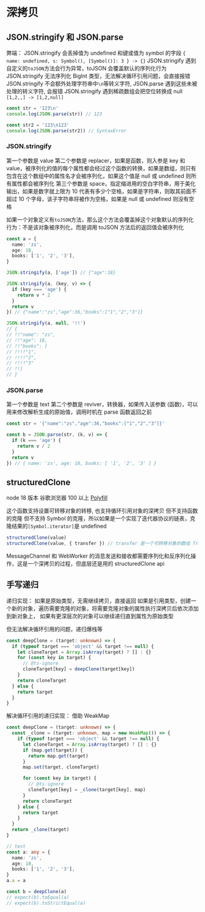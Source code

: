 # 深拷贝

## JSON.stringify 和 JSON.parse

弊端：
JSON.stringify 会丢掉值为 undefined 和键或值为 symbol 的字段 `{ name: undefined, s: Symbol(), [Symbol()]: 3 } -> {}`
JSON.stringify 遇到自定义的`toJSON`方法会行为异常，toJSON 会覆盖默认的序列化行为
JSON.stringify 无法序列化 BigInt 类型，无法解决循环引用问题，会直接报错
JSON.stringify 不会额外处理字符串中`\n`等转义字符, JSON.parse 遇到这些未被处理的转义字符, 会报错
JSON.stringify 遇到稀疏数组会把空位转换成 null `[1,2,,] -> [1,2,null]`

```ts
const str = '123\n'
console.log(JSON.parse(str)) // 123

const str2 = '123\n123'
console.log(JSON.parse(str2)) // SyntaxError
```

### JSON.stringify

第一个参数是 value
第二个参数是 replacer，如果是函数，则入参是 key 和 value，被序列化的值的每个属性都会经过这个函数的转换，如果是数组，则只有包含在这个数组中的属性名才会被序列化，如果这个值是 null 或 undefined 则所有属性都会被序列化
第三个参数是 space，指定缩进用的空白字符串，用于美化输出，如果是数字就上限为 10 代表有多少个空格，如果是字符串，则取其前面不超过 10 个字母，该子字符串将被作为空格，如果是 null 或 undefined 则没有空格

如果一个对象定义有`toJSON`方法，那么这个方法会覆盖掉这个对象默认的序列化行为：不是该对象被序列化，而是调用 toJSON 方法后的返回值会被序列化

```ts
const a = {
  name: 'zs',
  age: 18,
  books: ['1', '2', '3'],
}

JSON.stringify(a, ['age']) // {"age":18}

JSON.stringify(a, (key, v) => {
  if (key === 'age') {
    return v * 2
  }
  return v
}) // {"name":"zs","age":36,"books":["1","2","3"]}

JSON.stringify(a, null, '!!')
// {
// !!"name": "zs",
// !!"age": 18,
// !!"books": [
// !!!!"1",
// !!!!"2",
// !!!!"3"
// !!]
// }
```

### JSON.parse

第一个参数是 text
第二个参数是 reviver，转换器，如果传入该参数 (函数)，可以用来修改解析生成的原始值，调用时机在 parse 函数返回之前

```ts
const str = '{"name":"zs","age":36,"books":["1","2","3"]}'

const b = JSON.parse(str, (k, v) => {
  if (k === 'age') {
    return v / 2
  }
  return v
}) // { name: 'zs', age: 18, books: [ '1', '2', '3' ] }
```

## structuredClone

node 18 版本 谷歌浏览器 100 以上
[Polyfill](https://github.com/zloirock/core-js/blob/master/packages/core-js/modules/web.structured-clone.js)

这个函数支持设置可转移对象的转移, 也支持循环引用对象的深拷贝
但不支持函数的克隆
但不支持 Symbol 的克隆，所以如果是一个实现了迭代器协议的链表，克隆结果的`[Symbol.iterator]`是 undefined

```ts
structuredClone(value)
structuredClone(value, { transfer }) // transfer 是一个可转移对象的数组 Transferable[]，这些可转移对象会被转移到被拷贝对象上
```

MessageChannel 和 WebWorker 的消息发送和接收都需要序列化和反序列化操作，这是一个深拷贝的过程，但底层还是用的 structuredClone api

## 手写递归

递归实现：
如果是原始类型，无需继续拷贝，直接返回
如果是引用类型，创建一个新的对象，遍历需要克隆的对象，将需要克隆对象的属性执行深拷贝后依次添加到新对象上，
如果有更深层次的对象可以继续递归直到属性为原始类型

但无法解决循环引用的问题，递归爆栈等

<!-- 尾递归优化，和递归改循环，直接用队列模拟 -->
<!-- 尾递归优化，node 默认没开 -->

```ts
const deepClone = (target: unknown) => {
  if (typeof target === 'object' && target !== null) {
    let cloneTarget = Array.isArray(target) ? [] : {}
    for (const key in target) {
      // @ts-ignore
      cloneTarget[key] = deepClone(target[key])
    }
    return cloneTarget
  } else {
    return target
  }
}
```

解决循环引用的递归实现：
借助 WeakMap

```ts
const deepClone = (target: unknown) => {
  const _clone = (target: unknown, map = new WeakMap()) => {
    if (typeof target === 'object' && target !== null) {
      let cloneTarget = Array.isArray(target) ? [] : {}
      if (map.get(target)) {
        return map.get(target)
      }
      map.set(target, cloneTarget)

      for (const key in target) {
        // @ts-ignore
        cloneTarget[key] = _clone(target[key], map)
      }
      return cloneTarget
    } else {
      return target
    }
  }
  return _clone(target)
}

// test
const a: any = {
  name: 'zs',
  age: 18,
  books: ['1', '2', '3'],
}
a.a = a

const b = deepClone(a)
// expect(b).toEqual(a)
// expect(b).toStrictEqual(a)
```
